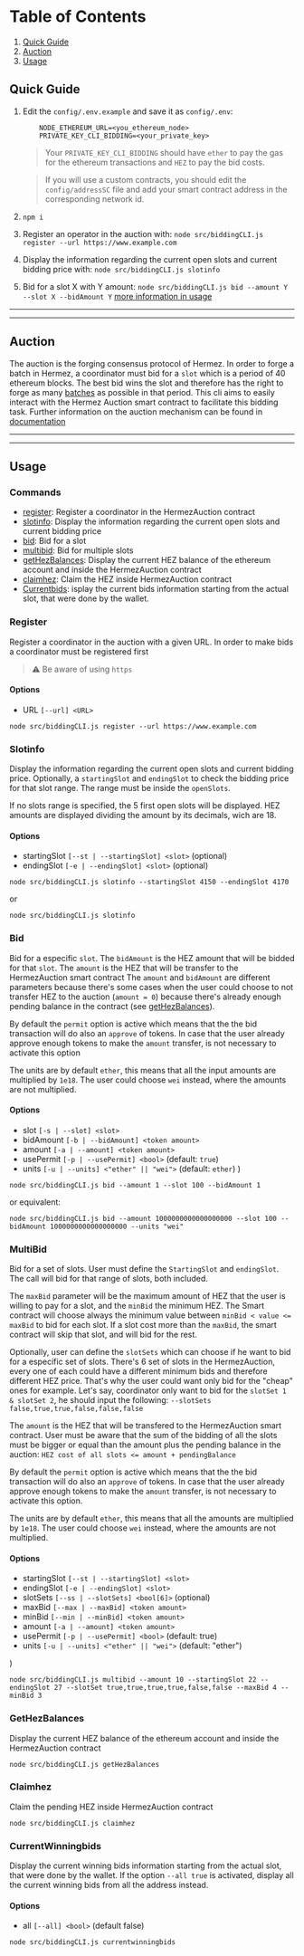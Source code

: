 # Table of Contents

1. [Quick Guide](#1)
2. [Auction](#9)
3. [Usage](#2)

## Quick Guide <a id="1"></a>

1. Edit the `config/.env.example` and save it as `config/.env`:

   ```
       NODE_ETHEREUM_URL=<you_ethereum_node>
       PRIVATE_KEY_CLI_BIDDING=<your_private_key>
   ```

   > Your `PRIVATE_KEY_CLI_BIDDING` should have `ether` to pay the gas for the ethereum transactions and `HEZ` to pay the bid costs.

   > If you will use a custom contracts, you should edit the `config/addressSC` file and add your smart contract address in the corresponding network id.

2. `npm i`
3. Register an operator in the auction with: `node src/biddingCLI.js register --url https://www.example.com`
4. Display the information regarding the current open slots and current bidding price with: `node src/biddingCLI.js slotinfo`
5. Bid for a slot X with Y amount: `node src/biddingCLI.js bid --amount Y --slot X --bidAmount Y` [more information in usage](#5)

---

---

## Auction <a id="9"></a>

The auction is the forging consensus protocol of Hermez.
In order to forge a batch in Hermez, a coordinator must bid for a `slot` which is a period of 40 ethereum blocks.
The best bid wins the slot and therefore has the right to forge as many [batches](https://docs.hermez.io/#/developers/glossary?id=batch) as possible in that period.
This cli aims to easily interact with the Hermez Auction smart contract to facilitate this bidding task.
Further information on the auction mechanism can be found in [documentation](https://docs.hermez.io/#/developers/protocol/consensus/consensus?id=auction)

---

---

## Usage <a id="2"></a>

### Commands

- [register](#3): Register a coordinator in the HermezAuction contract
- [slotinfo](#4): Display the information regarding the current open slots and current bidding price
- [bid](#5): Bid for a slot
- [multibid](#6): Bid for multiple slots
- [getHezBalances](#7): Display the current HEZ balance of the ethereum account and inside the HermezAuction contract
- [claimhez](#8): Claim the HEZ inside HermezAuction contract
- [Currentbids](#9): isplay the current bids information starting from the actual slot, that were done by the wallet.

### Register <a id="3"></a>

Register a coordinator in the auction with a given URL. In order to make bids a coordinator must be registered first

> :warning: Be aware of using `https`

#### Options

- URL `[--url] <URL>`

```bash=
node src/biddingCLI.js register --url https://www.example.com
```

### Slotinfo <a id="4"></a>

Display the information regarding the current open slots and current bidding price.
Optionally, a `startingSlot` and `endingSlot` to check the bidding price for that slot range. The range must be inside the `openSlots`.

If no slots range is specified, the 5 first open slots will be displayed.
HEZ amounts are displayed dividing the amount by its decimals, wich are 18.

#### Options

- startingSlot `[--st | --startingSlot] <slot>` (optional)
- endingSlot `[-e | --endingSlot] <slot>` (optional)

```bash=
node src/biddingCLI.js slotinfo --startingSlot 4150 --endingSlot 4170
```

or

```bash=
node src/biddingCLI.js slotinfo
```

### Bid <a id="5"></a>

Bid for a especific `slot`. The `bidAmount` is the HEZ amount that will be bidded for that `slot`. The `amount` is the HEZ that will be transfer to the HermezAuction smart contract
The `amount` and `bidAmount` are different parameters because there's some cases when the user could choose to not transfer HEZ to the auction (`amount = 0`) because there's already enough pending balance in the contract (see [getHezBalances](#7)).

By default the `permit` option is active which means that the the bid transaction will do also an `approve` of tokens.
In case that the user already approve enough tokens to make the `amount` transfer, is not necessary to activate this option

The units are by default `ether`, this means that all the input amounts are multiplied by `1e18`. The user could choose `wei` instead, where the amounts are not multiplied.

#### Options

- slot `[-s | --slot] <slot>`
- bidAmount `[-b | --bidAmount] <token amount>`
- amount `[-a | --amount] <token amount>`
- usePermit `[-p | --usePermit] <bool>` (default: `true`)
- units `[-u | --units] <"ether" || "wei">` (default: `ether`)
  )

```bash=
node src/biddingCLI.js bid --amount 1 --slot 100 --bidAmount 1
```

or equivalent:

```bash=
node src/biddingCLI.js bid --amount 1000000000000000000 --slot 100 --bidAmount 1000000000000000000 --units "wei"
```

### MultiBid <a id="6"></a>

Bid for a set of slots.
User must define the `StartingSlot` and `endingSlot`. The call will bid for that range of slots, both included.

The `maxBid` parameter will be the maximum amount of HEZ that the user is willing to pay for a slot, and the `minBid` the minimum HEZ.
The Smart contract will choose always the minimum value between `minBid < value <= maxBid` to bid for each slot. If a slot cost more than the `maxBid`, the smart contract will skip that slot, and will bid for the rest.

Optionally, user can define the `slotSets` which can choose if he want to bid for a especific set of slots. There's 6 set of slots in the HermezAuction, every one of each could have a different minimum bids and therefore different HEZ price. That's why the user could want only bid for the "cheap" ones for example. Let's say, coordinator only want to bid for the `slotSet 1 & slotSet 2`, he should input the following:
`--slotSets false,true,true,false,false,false`

The `amount` is the HEZ that will be transfered to the HermezAuction smart contract.
User must be aware that the sum of the bidding of all the slots must be bigger or equal than the amount plus the pending balance in the auction:
`HEZ cost of all slots <= amount + pendingBalance`

By default the `permit` option is active which means that the the bid transaction will do also an `approve` of tokens.
In case that the user already approve enough tokens to make the `amount` transfer, is not necessary to activate this option.

The units are by default `ether`, this means that all the amounts are multiplied by `1e18`. The user could choose `wei` instead, where the amounts are not multiplied.

#### Options

- startingSlot `[--st | --startingSlot] <slot>`
- endingSlot `[-e | --endingSlot] <slot>`
- slotSets `[--ss | --slotSets] <bool[6]>` (optional)
- maxBid `[--max | --maxBid] <token amount>`
- minBid `[--min | --minBid] <token amount>`
- amount `[-a | --amount] <token amount>`
- usePermit `[-p | --usePermit] <bool>` (default: true)
- units `[-u | --units] <"ether" || "wei">` (default: "ether")

)

```bash=
node src/biddingCLI.js multibid --amount 10 --startingSlot 22 --endingSlot 27 --slotSet true,true,true,true,false,false --maxBid 4 --minBid 3
```

### GetHezBalances <a id="7"></a>

Display the current HEZ balance of the ethereum account and inside the HermezAuction contract

```bash=
node src/biddingCLI.js getHezBalances
```

### Claimhez <a id="8"></a>

Claim the pending HEZ inside HermezAuction contract

```bash=
node src/biddingCLI.js claimhez
```

### CurrentWinningbids <a id="9"></a>

Display the current winning bids information starting from the actual slot, that were done by the wallet.
If the option `--all true` is activated, display all the current winning bids from all the address instead.

#### Options

- all `[--all] <bool>` (default false)

```bash=
node src/biddingCLI.js currentwinningbids
```
